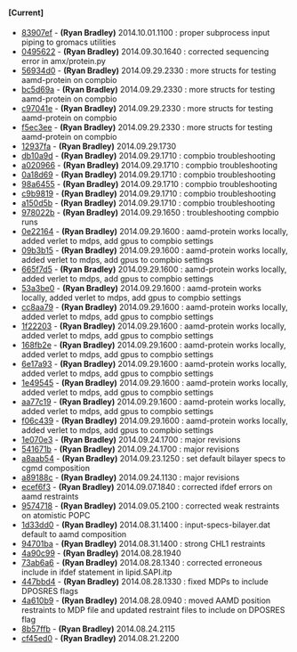 
#### [Current]

#### 
 * [83907ef](../../commit/83907ef) - __(Ryan Bradley)__ 2014.10.01.1100 : proper subprocess input piping to gromacs utilities
 * [0495622](../../commit/0495622) - __(Ryan Bradley)__ 2014.09.30.1640 : corrected sequencing error in amx/protein.py
 * [56934d0](../../commit/56934d0) - __(Ryan Bradley)__ 2014.09.29.2330 : more structs for testing aamd-protein on compbio
 * [bc5d69a](../../commit/bc5d69a) - __(Ryan Bradley)__ 2014.09.29.2330 : more structs for testing aamd-protein on compbio
 * [c97041e](../../commit/c97041e) - __(Ryan Bradley)__ 2014.09.29.2330 : more structs for testing aamd-protein on compbio
 * [f5ec3ee](../../commit/f5ec3ee) - __(Ryan Bradley)__ 2014.09.29.2330 : more structs for testing aamd-protein on compbio
 * [12937fa](../../commit/12937fa) - __(Ryan Bradley)__ 2014.09.29.1730
 * [db10a9d](../../commit/db10a9d) - __(Ryan Bradley)__ 2014.09.29.1710 : compbio troubleshooting
 * [a020966](../../commit/a020966) - __(Ryan Bradley)__ 2014.09.29.1710 : compbio troubleshooting
 * [0a18d69](../../commit/0a18d69) - __(Ryan Bradley)__ 2014.09.29.1710 : compbio troubleshooting
 * [98a6455](../../commit/98a6455) - __(Ryan Bradley)__ 2014.09.29.1710 : compbio troubleshooting
 * [c9b9819](../../commit/c9b9819) - __(Ryan Bradley)__ 2014.09.29.1710 : compbio troubleshooting
 * [a150d5b](../../commit/a150d5b) - __(Ryan Bradley)__ 2014.09.29.1710 : compbio troubleshooting
 * [978022b](../../commit/978022b) - __(Ryan Bradley)__ 2014.09.29.1650 : troubleshooting compbio runs
 * [0e22164](../../commit/0e22164) - __(Ryan Bradley)__ 2014.09.29.1600 : aamd-protein works locally, added verlet to mdps, add gpus to compbio settings
 * [09b3b15](../../commit/09b3b15) - __(Ryan Bradley)__ 2014.09.29.1600 : aamd-protein works locally, added verlet to mdps, add gpus to compbio settings
 * [665f7d5](../../commit/665f7d5) - __(Ryan Bradley)__ 2014.09.29.1600 : aamd-protein works locally, added verlet to mdps, add gpus to compbio settings
 * [53a3be0](../../commit/53a3be0) - __(Ryan Bradley)__ 2014.09.29.1600 : aamd-protein works locally, added verlet to mdps, add gpus to compbio settings
 * [cc8aa79](../../commit/cc8aa79) - __(Ryan Bradley)__ 2014.09.29.1600 : aamd-protein works locally, added verlet to mdps, add gpus to compbio settings
 * [1f22203](../../commit/1f22203) - __(Ryan Bradley)__ 2014.09.29.1600 : aamd-protein works locally, added verlet to mdps, add gpus to compbio settings
 * [168fb2e](../../commit/168fb2e) - __(Ryan Bradley)__ 2014.09.29.1600 : aamd-protein works locally, added verlet to mdps, add gpus to compbio settings
 * [6e17a93](../../commit/6e17a93) - __(Ryan Bradley)__ 2014.09.29.1600 : aamd-protein works locally, added verlet to mdps, add gpus to compbio settings
 * [1e49545](../../commit/1e49545) - __(Ryan Bradley)__ 2014.09.29.1600 : aamd-protein works locally, added verlet to mdps, add gpus to compbio settings
 * [aa77c19](../../commit/aa77c19) - __(Ryan Bradley)__ 2014.09.29.1600 : aamd-protein works locally, added verlet to mdps, add gpus to compbio settings
 * [f06c439](../../commit/f06c439) - __(Ryan Bradley)__ 2014.09.29.1600 : aamd-protein works locally, added verlet to mdps, add gpus to compbio settings
 * [1e070e3](../../commit/1e070e3) - __(Ryan Bradley)__ 2014.09.24.1700 : major revisions
 * [541671b](../../commit/541671b) - __(Ryan Bradley)__ 2014.09.24.1700 : major revisions
 * [a8aab54](../../commit/a8aab54) - __(Ryan Bradley)__ 2014.09.23.1250 : set default bilayer specs to cgmd composition
 * [a89188c](../../commit/a89188c) - __(Ryan Bradley)__ 2014.09.24.1130 : major revisions
 * [ecef6f3](../../commit/ecef6f3) - __(Ryan Bradley)__ 2014.09.07.1840 : corrected ifdef errors on aamd restraints
 * [9574718](../../commit/9574718) - __(Ryan Bradley)__ 2014.09.05.2100 : corrected weak restraints on atomistic POPC
 * [1d33dd0](../../commit/1d33dd0) - __(Ryan Bradley)__ 2014.08.31.1400 : input-specs-bilayer.dat default to aamd composition
 * [94701ba](../../commit/94701ba) - __(Ryan Bradley)__ 2014.08.31.1400 : strong CHL1 restraints
 * [4a90c99](../../commit/4a90c99) - __(Ryan Bradley)__ 2014.08.28.1940
 * [73ab6a6](../../commit/73ab6a6) - __(Ryan Bradley)__ 2014.08.28.1340 : corrected erroneous include in ifdef statement in lipid.SAPI.itp
 * [447bbd4](../../commit/447bbd4) - __(Ryan Bradley)__ 2014.08.28.1330 : fixed MDPs to include DPOSRES flags
 * [4a610b9](../../commit/4a610b9) - __(Ryan Bradley)__ 2014.08.28.0940 : moved AAMD position restraints to MDP file and updated restraint files to include on DPOSRES flag
 * [8b57ffb](../../commit/8b57ffb) - __(Ryan Bradley)__ 2014.08.24.2115
 * [cf45ed0](../../commit/cf45ed0) - __(Ryan Bradley)__ 2014.08.21.2200
